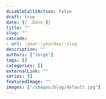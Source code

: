 ```yaml
---
disableCall2Action: false
draft: true
date: {{ .Date }}
title: ""
slug: ""
cascade:
- url: :year-:yearday/:slug
description: ""
authors: ["Jorge"]
tags: []
categories: []
externalLink: ""
series: []
featuredImage: ""
images: ["/images/blog/default.jpg"]
---
```


